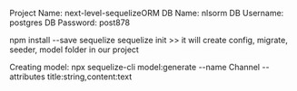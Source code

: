 Project Name: next-level-sequelizeORM
DB Name: nlsorm
DB Username: postgres
DB Password: post878


npm install --save sequelize
sequelize init >> it will create config, migrate, seeder, model folder in our project

Creating model:
npx sequelize-cli model:generate --name Channel --attributes title:string,content:text

